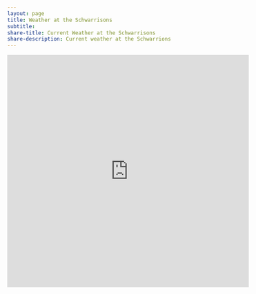```yaml
---
layout: page
title: Weather at the Schwarrisons
subtitle:
share-title: Current Weather at the Schwarrisons
share-description: Current weather at the Schwarrions
---
```


<center><iframe src='https://www.weatherlink.com/embeddablePage/show/25bfbaeaae984f4fa23a435b799b837b/wide' width='560' height='540' frameborder='0'></iframe></center>

